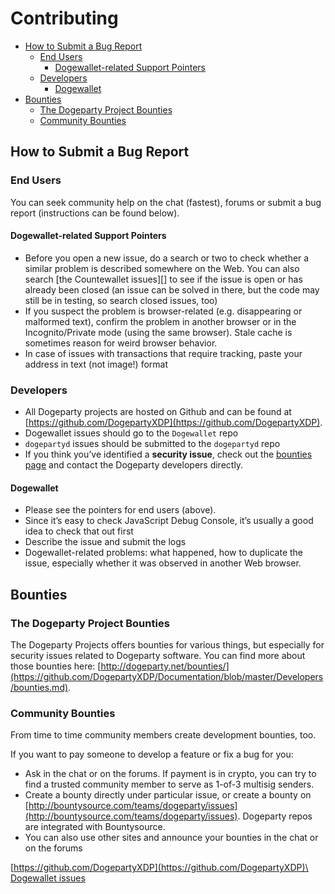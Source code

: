 # Contributing

- [How to Submit a Bug Report](#how-to-submit-a-bug-report)
  - [End Users](#end-users)
    - [Dogewallet-related Support Pointers](#dogewallet-related-support-pointers)
  - [Developers](#developers)
    - [Dogewallet](#dogewallet)
- [Bounties](#bounties)
  - [The Dogeparty Project Bounties](#the-dogeparty-project-bounties)
  - [Community Bounties](#community-bounties)

## How to Submit a Bug Report

### End Users

You can seek community help on the chat (fastest), forums or submit a
bug report (instructions can be found below).

#### Dogewallet-related Support Pointers

-   Before you open a new issue, do a search or two to check whether a
    similar problem is described somewhere on the Web. You can also
    search [the Countewallet issues][] to see if the issue is open or
    has already been closed (an issue can be solved in there, but the
    code may still be in testing, so search closed issues, too)
-   If you suspect the problem is browser-related (e.g. disappearing or
    malformed text), confirm the problem in another browser or in the
    Incognito/Private mode (using the same browser). Stale cache is
    sometimes reason for weird browser behavior.
-   In case of issues with transactions that require tracking, paste
    your address in text (not image!) format


### Developers

-   All Dogeparty projects are hosted on Github and can be found at
    [https://github.com/DogepartyXDP](https://github.com/DogepartyXDP).
  -   Dogewallet issues should go to the `Dogewallet` repo
  -   `dogepartyd` issues should be submitted to the
        `dogepartyd` repo
-   If you think you’ve identified a **security issue**, check out the
    [bounties page](https://github.com/DogepartyXDP/Documentation/blob/master/Developers/bounties.md) and contact the Dogeparty developers directly.


#### Dogewallet

-   Please see the pointers for end users (above).
-   Since it’s easy to check JavaScript Debug Console, it’s usually a
    good idea to check that out first
-   Describe the issue and submit the logs
  -   Dogewallet-related problems: what happened, how to duplicate
        the issue, especially whether it was observed in another Web
        browser.

## Bounties

### The Dogeparty Project Bounties
    
The Dogeparty Projects offers bounties for various things, but
especially for security issues related to Dogeparty software.
You can find more about those bounties here:
[http://dogeparty.net/bounties/](https://github.com/DogepartyXDP/Documentation/blob/master/Developers/bounties.md).
    
### Community Bounties
    
From time to time community members create development bounties,
too.

If you want to pay someone to develop a feature or fix a bug for
you:

- Ask in the chat or on the forums. If payment is in crypto, you can try to find a trusted community member to serve as 1-of-3 multisig senders.
- Create a bounty directly under particular issue, or create a bounty on [http://bountysource.com/teams/dogeparty/issues](http://bountysource.com/teams/dogeparty/issues). Dogeparty repos are integrated with Bountysource.
- You can also use other sites and announce your bounties in the chat or on the forums

[https://github.com/DogepartyXDP](https://github.com/DogepartyXDP)\
[Dogewallet issues](https://github.com/DogepartyXDP/dogewallet/issues)
